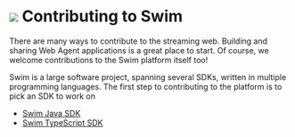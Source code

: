 # <a href="https://www.swimos.org"><img src="https://docs.swimos.org/readme/breach-marlin-blue-wide.svg"></a> Contributing to Swim

There are many ways to contribute to the streaming web. Building and sharing
Web Agent applications is a great place to start. Of course, we welcome
contributions to the Swim platform itself too!

Swim is a large software project, spanning several SDKs, written in multiple
programming languages. The first step to contributing to the platform is to
pick an SDK to work on

- [Swim Java SDK](swim-java)
- [Swim TypeScript SDK](swim-js)
